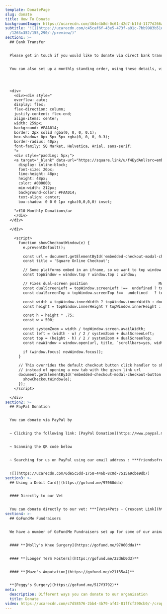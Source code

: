 ```yaml
---
template: DonatePage
slug: donate
title: How To Donate
backgroundImage: https://ucarecdn.com/464e4b8d-0c61-42d7-b1fd-1177d266a7e5/-/crop/442x212/621,124/-/preview/
subtitle: "![](https://ucarecdn.com/c45caf6f-43e5-473f-a91c-7bb9983b51d8/-/crop\
  /1263x352/155,290/-/preview/)"
section1: >-
  ## Bank Transfer


  Please get in touch if you would like to donate via direct bank transfer and we can provide you with our details.


  You can also set up a monthly standing order, using these details, via your online banking or by clicking the buttons below.




  <div>
    <div><div style="
    overflow: auto;
    display: flex;
    flex-direction: column;
    justify-content: flex-end;
    align-items: center;
    width: 259px;
    background: #FAA014;
    border: 2px solid rgba(0, 0, 0, 0.1);
    box-shadow: 0px 5px 5px rgba(0, 0, 0, 0.3);
    border-radius: 40px;
    font-family: SQ Market, Helvetica, Arial, sans-serif;
    ">
    <div style="padding: 5px;">
    <a target="_blank" data-url="https://square.link/u/f4EydAnl?src=embd" href="https://square.link/u/f4EydAnl?src=embed" style="
      display: inline-block;
      font-size: 20px;
      line-height: 48px;
      height: 48px;
      color: #000000;
      min-width: 212px;
      background-color: #FAA014;
      text-align: center;
      box-shadow: 0 0 0 1px rgba(0,0,0,0) inset;
      
    ">£10 Monthly Donation</a>
    </div>
  </div>

  </div>

    <script>
      function showCheckoutWindow(e) {
        e.preventDefault();

        const url = document.getElementById('embedded-checkout-modal-checkout-button').getAttribute('data-url');
        const title = 'Square Online Checkout';

        // Some platforms embed in an iframe, so we want to top window to calculate sizes correctly
        const topWindow = window.top ? window.top : window;

        // Fixes dual-screen position                                Most browsers          Firefox
        const dualScreenLeft = topWindow.screenLeft !==  undefined ? topWindow.screenLeft : topWindow.screenX;
        const dualScreenTop = topWindow.screenTop !==  undefined   ? topWindow.screenTop  : topWindow.screenY;

        const width = topWindow.innerWidth ? topWindow.innerWidth : document.documentElement.clientWidth ? document.documentElement.clientWidth : screen.width;
        const height = topWindow.innerHeight ? topWindow.innerHeight : document.documentElement.clientHeight ? document.documentElement.clientHeight : screen.height;

        const h = height * .75;
        const w = 500;

        const systemZoom = width / topWindow.screen.availWidth;
        const left = (width - w) / 2 / systemZoom + dualScreenLeft;
        const top = (height - h) / 2 / systemZoom + dualScreenTop;
        const newWindow = window.open(url, title, `scrollbars=yes, width=${w / systemZoom}, height=${h / systemZoom}, top=${top}, left=${left}`);

        if (window.focus) newWindow.focus();
      }

      // This overrides the default checkout button click handler to show the embed modal
      // instead of opening a new tab with the given link url
      document.getElementById('embedded-checkout-modal-checkout-button').addEventListener('click', function (e) {
        showCheckoutWindow(e);
      });
    </script>

  </div>
section2: >-
  ## PayPal Donation


  You can donate via PayPal by 


  ~ Clicking the following link: [PayPal Donation](https://www.paypal.me/friendsofrescue) 


  ~ Scanning the QR code below


  ~ Searching for us on PayPal using our email address : ***friendsofrescueni@gmail.com***


  ![](https://ucarecdn.com/6de5c5dd-1758-446b-8c0d-7515a9cbe9db/)
section3: >-
  ## Using a Debit Card[](https://gofund.me/97060dda)


  #### Directly to our Vet


  You can donate directly to our vet: ***[Vets4Pets - Crescent Link](https://www.facebook.com/Vets4PetsCrescentLink)***, in person or via phone **028 7131 4420**
section4: >-
  ## GoFundMe Fundraisers


  We have a number of GoFundMe Fundraisers set up for some of our animals. Our active fundraisers can be found below:


  #### **[Molly's Knee Surgery](https://gofund.me/97060dda)**


  #### **[Longer Term Fosters](https://gofund.me/22d6b0d3)**


  #### **[Maze's Amputation](https://gofund.me/e21f35a4)**


  **[Peggy's Surgery](https://gofund.me/517f3792)**
meta:
  description: Different ways you can donate to our organisation
  title: Donate
video: https://ucarecdn.com/c7d58576-2bb4-4b79-af42-81ffcf390cb0/-/crop/528x357/0,170/-/preview/
---
```

